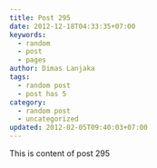 ```yaml
---
title: Post 295
date: 2012-12-18T04:33:35+07:00
keywords:
  - random
  - post
  - pages
author: Dimas Lanjaka
tags:
  - random post
  - post has 5
category:
  - random post
  - uncategorized
updated: 2012-02-05T09:40:03+07:00
---
```

This is content of post 295